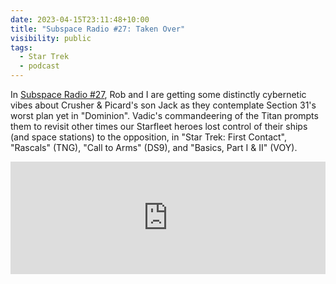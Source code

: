 ```yaml
---
date: 2023-04-15T23:11:48+10:00
title: "Subspace Radio #27: Taken Over"
visibility: public
tags:
  - Star Trek
  - podcast
---
```

In [Subspace Radio #27](https://www.subspace.fm/episodes/episode-27-taken-over-pic-3x07-dominion), Rob and I are getting some distinctly cybernetic vibes about Crusher & Picard's son Jack as they contemplate Section 31's worst plan yet in "Dominion". Vadic's commandeering of the Titan prompts them to revisit other times our Starfleet heroes lost control of their ships (and space stations) to the opposition, in "Star Trek: First Contact", "Rascals" (TNG), "Call to Arms" (DS9), and "Basics, Part I & II" (VOY).

<iframe width="100%" height="180" frameborder="no" scrolling="no" seamless src="https://share.transistor.fm/e/597553e7"></iframe>
